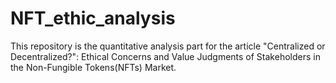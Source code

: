 # NFT_ethic_analysis
This repository is the quantitative analysis part for the article "Centralized or Decentralized?": Ethical Concerns and Value Judgments of Stakeholders in the Non-Fungible Tokens(NFTs) Market.
